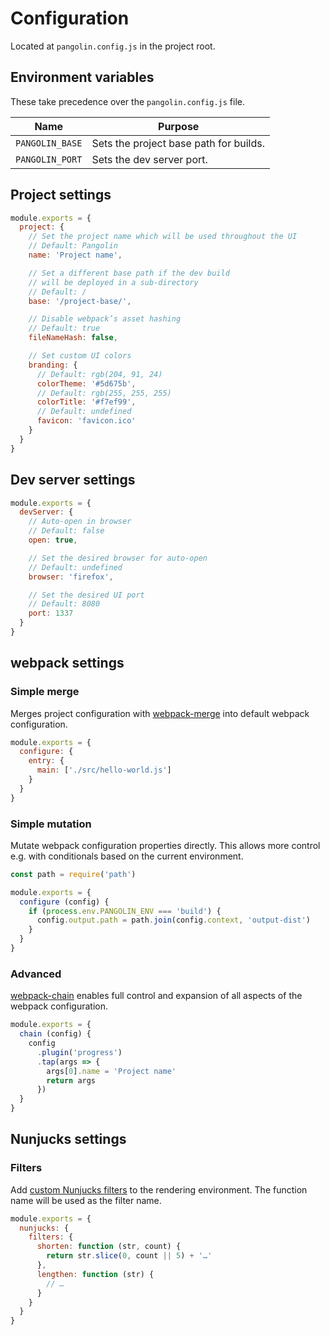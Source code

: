 # Configuration

Located at `pangolin.config.js` in the project root.


## Environment variables

These take precedence over the `pangolin.config.js` file.

| Name            | Purpose |
|-----------------|---------|
| `PANGOLIN_BASE` | Sets the project base path for builds. |
| `PANGOLIN_PORT` | Sets the dev server port. |


## Project settings

```js
module.exports = {
  project: {
    // Set the project name which will be used throughout the UI
    // Default: Pangolin
    name: 'Project name',

    // Set a different base path if the dev build
    // will be deployed in a sub-directory
    // Default: /
    base: '/project-base/',

    // Disable webpack’s asset hashing
    // Default: true
    fileNameHash: false,

    // Set custom UI colors
    branding: {
      // Default: rgb(204, 91, 24)
      colorTheme: '#5d675b',
      // Default: rgb(255, 255, 255)
      colorTitle: '#f7ef99',
      // Default: undefined
      favicon: 'favicon.ico'
    }
  }
}
```

## Dev server settings

```js
module.exports = {
  devServer: {
    // Auto-open in browser
    // Default: false
    open: true,

    // Set the desired browser for auto-open
    // Default: undefined
    browser: 'firefox',

    // Set the desired UI port
    // Default: 8080
    port: 1337
  }
}
```

## webpack settings

### Simple merge

Merges project configuration with [webpack-merge](https://github.com/survivejs/webpack-merge) into default webpack configuration.

```js
module.exports = {
  configure: {
    entry: {
      main: ['./src/hello-world.js']
    }
  }
}
```

### Simple mutation

Mutate webpack configuration properties directly. This allows more control e.g. with conditionals based on the current environment.

```js
const path = require('path')

module.exports = {
  configure (config) {
    if (process.env.PANGOLIN_ENV === 'build') {
      config.output.path = path.join(config.context, 'output-dist')
    }
  }
}
```

### Advanced

[webpack-chain](https://github.com/mozilla-neutrino/webpack-chain) enables full control and expansion of all aspects of the webpack configuration.

```js
module.exports = {
  chain (config) {
    config
      .plugin('progress')
      .tap(args => {
        args[0].name = 'Project name'
        return args
      })
  }
}
```

## Nunjucks settings

### Filters

Add [custom Nunjucks filters](https://mozilla.github.io/nunjucks/api.html#custom-filters) to the rendering environment. The function name will be used as the filter name.

```js
module.exports = {
  nunjucks: {
    filters: {
      shorten: function (str, count) {
        return str.slice(0, count || 5) + '…'
      },
      lengthen: function (str) {
        // …
      }
    }
  }
}
```
